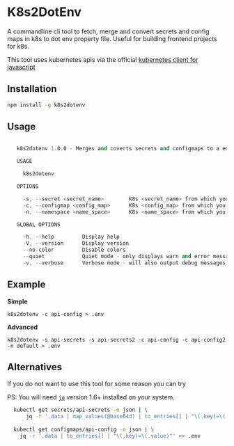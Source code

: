 # K8s2DotEnv

A commandline cli tool to fetch, merge and convert secrets and config maps in k8s to dot env property file. 
Useful for building frontend projects for k8s.


This tool uses kubernetes apis via the official [kubernetes client for javascript](https://github.com/kubernetes-client/javascript)

## Installation

```sh
npm install -g k8s2dotenv
```

## Usage

```s

   k8s2dotenv 1.0.0 - Merges and coverts secrets and configmaps to a env properties file

   USAGE

     k8s2dotenv

   OPTIONS

     -s, --secret <secret_name>        K8s <secret_name> from which you want to generate env file                         optional
     -c, --configmap <config_map>      K8s <config_map> from which you want to generate env file                          optional
     -n, --namespace <name_space>      K8s <name_space> from which you want to access the secrets and/or config maps      optional

   GLOBAL OPTIONS

     -h, --help         Display help
     -V, --version      Display version
     --no-color         Disable colors
     --quiet            Quiet mode - only displays warn and error messages
     -v, --verbose      Verbose mode - will also output debug messages

```

## Example

**Simple**

```
k8s2dotenv -c api-config > .env
```

**Advanced**

```
k8s2dotenv -s api-secrets -s api-secrets2 -c api-config -c api-config2 -n default > .env
```


## Alternatives

If you do not want to use this tool for some reason you can try

PS: You will need [`jq`](https://github.com/stedolan/jq) version 1.6+ installed on your system.

```sh
  kubectl get secrets/api-secrets -o json | \
      jq -r '.data | map_values(@base64d) | to_entries[] | "\(.key)=\(.value)"' > .env
  
  kubectl get configmaps/api-config -o json | \
    jq -r '.data | to_entries[] | "\(.key)=\(.value)"' >> .env
```